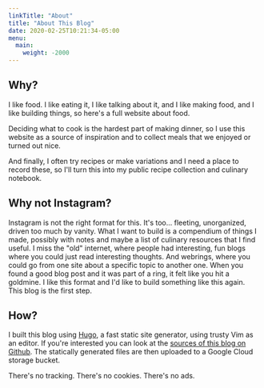 ```yaml
---
linkTitle: "About"
title: "About This Blog"
date: 2020-02-25T10:21:34-05:00
menu:
  main:
    weight: -2000
---
```


## Why?

I like food. I like eating it, I like talking about it, and I like making food, and I like building things, so here's a full website about food.

Deciding what to cook is the hardest part of making dinner, so I use this website as a source of inspiration and to collect meals that we enjoyed or turned out nice.

And finally, I often try recipes or make variations and I need a place to record these, so I'll turn this into my public recipe collection and culinary notebook.

## Why not Instagram?

Instagram is not the right format for this. It's too... fleeting, unorganized, driven too much by vanity. What I want to build is a compendium of things I made, possibly with notes and maybe a list of culinary resources that I find useful. I miss the "old" internet, where people had interesting, fun blogs where you could just read interesting thoughts. And webrings, where you could go from one site about a specific topic to another one. When you found a good blog post and it was part of a ring, it felt like you hit a goldmine. I like this format and I'd like to build something like this again. This blog is the first step.

## How?

I built this blog using [Hugo](https://gohugo.io/), a fast static site generator, using trusty Vim as an editor. If you're interested you can look at the [sources of this blog on Github](https://github.com/ilikeorangutans/food-blog). The statically generated files are then uploaded to a Google Cloud storage bucket.

There's no tracking. There's no cookies. There's no ads.
